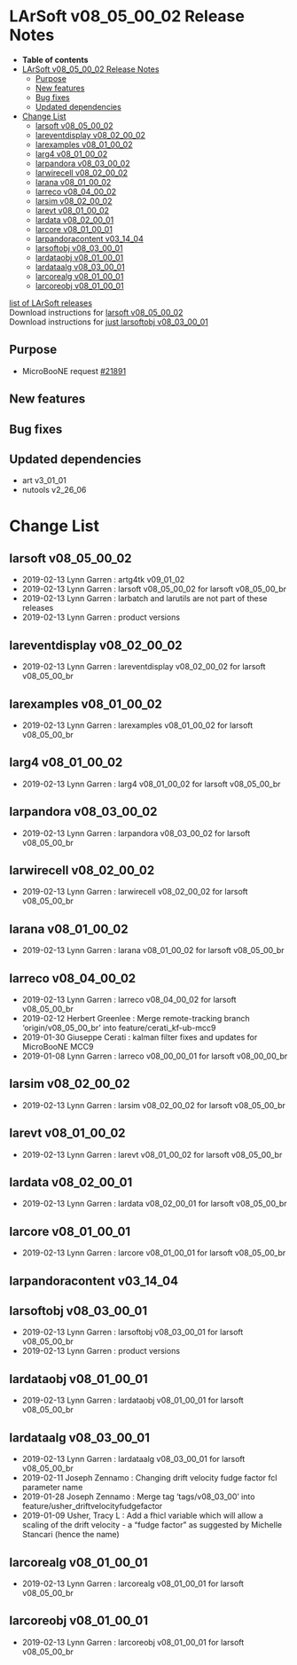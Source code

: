 LArSoft v08\_05\_00\_02 Release Notes
=============================================================================

-   **Table of contents**
-   [LArSoft v08\_05\_00\_02 Release Notes](#LArSoft-v08_05_00_02-Release-Notes)
    -   [Purpose](#Purpose)
    -   [New features](#New-features)
    -   [Bug fixes](#Bug-fixes)
    -   [Updated dependencies](#Updated-dependencies)
-   [Change List](#Change-List)
    -   [larsoft v08\_05\_00\_02](#larsoft-v08_05_00_02)
    -   [lareventdisplay v08\_02\_00\_02](#lareventdisplay-v08_02_00_02)
    -   [larexamples v08\_01\_00\_02](#larexamples-v08_01_00_02)
    -   [larg4 v08\_01\_00\_02](#larg4-v08_01_00_02)
    -   [larpandora v08\_03\_00\_02](#larpandora-v08_03_00_02)
    -   [larwirecell v08\_02\_00\_02](#larwirecell-v08_02_00_02)
    -   [larana v08\_01\_00\_02](#larana-v08_01_00_02)
    -   [larreco v08\_04\_00\_02](#larreco-v08_04_00_02)
    -   [larsim v08\_02\_00\_02](#larsim-v08_02_00_02)
    -   [larevt v08\_01\_00\_02](#larevt-v08_01_00_02)
    -   [lardata v08\_02\_00\_01](#lardata-v08_02_00_01)
    -   [larcore v08\_01\_00\_01](#larcore-v08_01_00_01)
    -   [larpandoracontent v03\_14\_04](#larpandoracontent-v03_14_04)
    -   [larsoftobj v08\_03\_00\_01](#larsoftobj-v08_03_00_01)
    -   [lardataobj v08\_01\_00\_01](#lardataobj-v08_01_00_01)
    -   [lardataalg v08\_03\_00\_01](#lardataalg-v08_03_00_01)
    -   [larcorealg v08\_01\_00\_01](#larcorealg-v08_01_00_01)
    -   [larcoreobj v08\_01\_00\_01](#larcoreobj-v08_01_00_01)

[list of LArSoft releases](LArSoft_release_list)\
Download instructions for [larsoft v08\_05\_00\_02](http://scisoft.fnal.gov/scisoft/bundles/larsoft/v08_05_00_02/larsoft-v08_05_00_02.html)\
Download instructions for [just larsoftobj v08\_03\_00\_01](http://scisoft.fnal.gov/scisoft/bundles/larsoftobj/v08_03_00_01/larsoftobj-v08_03_00_01.html)

Purpose
--------------------

-   MicroBooNE request [\#21891](/redmine/issues/21891 "Support: Request patch release larsoft v08_05_00_02 (Closed)")

New features
------------------------------

Bug fixes
------------------------

Updated dependencies
----------------------------------------------

-   art v3\_01\_01
-   nutools v2\_26\_06

Change List
============================

larsoft v08\_05\_00\_02
-------------------------------------------------

-   2019-02-13 Lynn Garren : artg4tk v09\_01\_02
-   2019-02-13 Lynn Garren : larsoft v08\_05\_00\_02 for larsoft v08\_05\_00\_br
-   2019-02-13 Lynn Garren : larbatch and larutils are not part of these releases
-   2019-02-13 Lynn Garren : product versions

lareventdisplay v08\_02\_00\_02
-----------------------------------------------------------------

-   2019-02-13 Lynn Garren : lareventdisplay v08\_02\_00\_02 for larsoft v08\_05\_00\_br

larexamples v08\_01\_00\_02
---------------------------------------------------------

-   2019-02-13 Lynn Garren : larexamples v08\_01\_00\_02 for larsoft v08\_05\_00\_br

larg4 v08\_01\_00\_02
---------------------------------------------

-   2019-02-13 Lynn Garren : larg4 v08\_01\_00\_02 for larsoft v08\_05\_00\_br

larpandora v08\_03\_00\_02
-------------------------------------------------------

-   2019-02-13 Lynn Garren : larpandora v08\_03\_00\_02 for larsoft v08\_05\_00\_br

larwirecell v08\_02\_00\_02
---------------------------------------------------------

-   2019-02-13 Lynn Garren : larwirecell v08\_02\_00\_02 for larsoft v08\_05\_00\_br

larana v08\_01\_00\_02
-----------------------------------------------

-   2019-02-13 Lynn Garren : larana v08\_01\_00\_02 for larsoft v08\_05\_00\_br

larreco v08\_04\_00\_02
-------------------------------------------------

-   2019-02-13 Lynn Garren : larreco v08\_04\_00\_02 for larsoft v08\_05\_00\_br
-   2019-02-12 Herbert Greenlee : Merge remote-tracking branch ‘origin/v08\_05\_00\_br’ into feature/cerati\_kf-ub-mcc9
-   2019-01-30 Giuseppe Cerati : kalman filter fixes and updates for MicroBooNE MCC9
-   2019-01-08 Lynn Garren : larreco v08\_00\_00\_01 for larsoft v08\_00\_00\_br

larsim v08\_02\_00\_02
-----------------------------------------------

-   2019-02-13 Lynn Garren : larsim v08\_02\_00\_02 for larsoft v08\_05\_00\_br

larevt v08\_01\_00\_02
-----------------------------------------------

-   2019-02-13 Lynn Garren : larevt v08\_01\_00\_02 for larsoft v08\_05\_00\_br

lardata v08\_02\_00\_01
-------------------------------------------------

-   2019-02-13 Lynn Garren : lardata v08\_02\_00\_01 for larsoft v08\_05\_00\_br

larcore v08\_01\_00\_01
-------------------------------------------------

-   2019-02-13 Lynn Garren : larcore v08\_01\_00\_01 for larsoft v08\_05\_00\_br

larpandoracontent v03\_14\_04
--------------------------------------------------------------

larsoftobj v08\_03\_00\_01
-------------------------------------------------------

-   2019-02-13 Lynn Garren : larsoftobj v08\_03\_00\_01 for larsoft v08\_05\_00\_br
-   2019-02-13 Lynn Garren : product versions

lardataobj v08\_01\_00\_01
-------------------------------------------------------

-   2019-02-13 Lynn Garren : lardataobj v08\_01\_00\_01 for larsoft v08\_05\_00\_br

lardataalg v08\_03\_00\_01
-------------------------------------------------------

-   2019-02-13 Lynn Garren : lardataalg v08\_03\_00\_01 for larsoft v08\_05\_00\_br
-   2019-02-11 Joseph Zennamo : Changing drift velocity fudge factor fcl parameter name
-   2019-01-28 Joseph Zennamo : Merge tag ‘tags/v08\_03\_00’ into feature/usher\_driftvelocityfudgefactor
-   2019-01-09 Usher, Tracy L : Add a fhicl variable which will allow a scaling of the drift velocity - a “fudge factor” as suggested by Michelle Stancari (hence the name)

larcorealg v08\_01\_00\_01
-------------------------------------------------------

-   2019-02-13 Lynn Garren : larcorealg v08\_01\_00\_01 for larsoft v08\_05\_00\_br

larcoreobj v08\_01\_00\_01
-------------------------------------------------------

-   2019-02-13 Lynn Garren : larcoreobj v08\_01\_00\_01 for larsoft v08\_05\_00\_br
